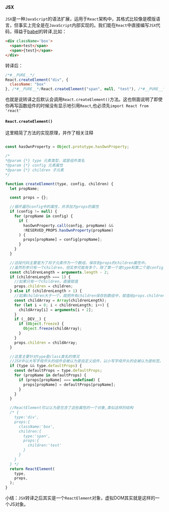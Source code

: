#### JSX
`JSX`是一种`JavaScript`的语法扩展，运用于`React`架构中，其格式比较像是模版语言，但事实上完全是在`JavaScript`内部实现的。我们能在`React`中直接编写`JSX`代码，得益于[babel](https://www.babeljs.cn/)的转译,比如：
````html
<div className='box'>
  <span>test</span>
  <span>{test}</span>
</div>
````
转译后：
````js
/*#__PURE__*/
React.createElement("div", {
  className: "box"
}, /*#__PURE__*/React.createElement("span", null, "test"), /*#__PURE__*/React.createElement("span", null, test));
````
也就是说转译之后默认会调用`React.createElement()`方法。这也侧面说明了即使你再写函数组件的时候没有显示地引用`React`,也必须先`import React from 'react'`
#### `React.createElement()`
这里精简了方法的实现原理，并作了相关注释
````js

const hasOwnProperty = Object.prototype.hasOwnProperty;

/*
*@param {*} type 元素类型，或是组件类名
*@param {*} config 元素属性
*@param {*} children 子元素
*/

function createElement(type, config, children) {
  let propName;

  const props = {};

  //循环遍历config中的属性，并添加为props的属性
  if (config != null) {
    for (propName in config) {
      if (
        hasOwnProperty.call(config, propName) &&
        !RESERVED_PROPS.hasOwnProperty(propName)
      ) {
        props[propName] = config[propName];
      }
    }
  }

  //这段代码主要是为了将子元素作为一个数组，保存到props的children属性中。
  //虽然形参只有一个children，但实参可能有多个，除了第一个是type和第二个是config，其他都是children，即实参列表的长度减2就是children的个数
  const childrenLength = arguments.length - 2;
  if (childrenLength === 1) {
    //如果只有一个children，直接赋值
    props.children = children;
  } else if (childrenLength > 1) {
    //如果children大于一个，就把所有children保存到数组中，赋值给props.children
    const childArray = Array(childrenLength);
    for (let i = 0; i < childrenLength; i++) {
      childArray[i] = arguments[i + 2];
    }
    if (__DEV__) {
      if (Object.freeze) {
        Object.freeze(childArray);
      }
    }
    props.children = childArray;
  }

  //这里主要针对type是class类名的情况
  //JSX中以大写字母开头的组件会被认为是自定义组件，以小写字母开头的会被认为是标签。自定义组件可能会有defaultProps
  if (type && type.defaultProps) {
    const defaultProps = type.defaultProps;
    for (propName in defaultProps) {
      if (props[propName] === undefined) {
        props[propName] = defaultProps[propName];
      }
    }
  }

  //ReactElement可以认为是包含了这些属性的一个对象,类似这样的结构
  /* {
    type:'div',
    props:{
      className:'box',
      children:{
        type:'span',
        props:{
          children:'test'
        }
      }
    }
  } */
  return ReactElement(
    type,
    props,
  );
}
````
小结：`JSX`转译之后其实是一个`ReactElement`对象，虚拟DOM其实就是这样的一个JS对象。
